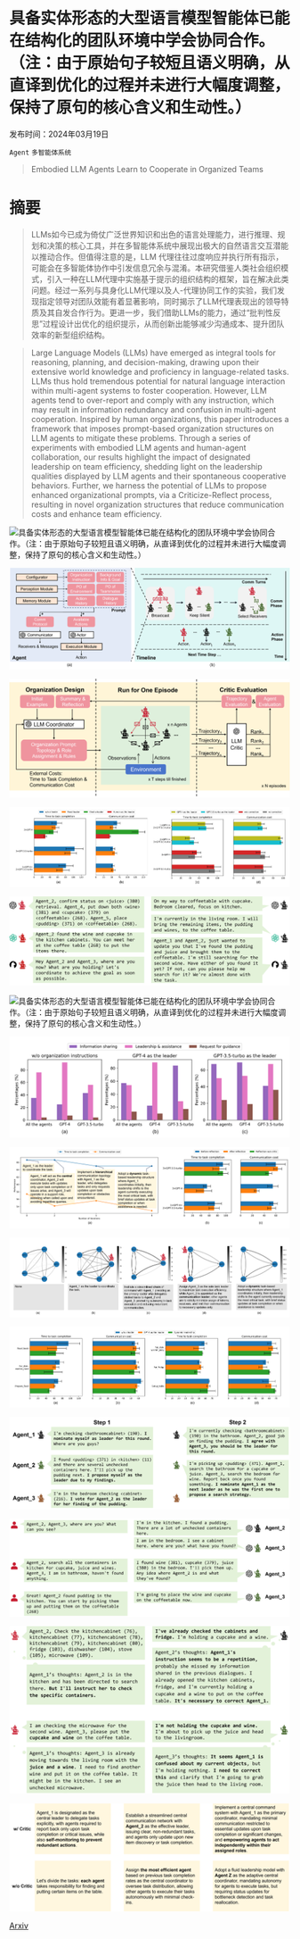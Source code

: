 # 具备实体形态的大型语言模型智能体已能在结构化的团队环境中学会协同合作。（注：由于原始句子较短且语义明确，从直译到优化的过程并未进行大幅度调整，保持了原句的核心含义和生动性。）

发布时间：2024年03月19日

`Agent` `多智能体系统`

> Embodied LLM Agents Learn to Cooperate in Organized Teams

# 摘要

> LLMs如今已成为倚仗广泛世界知识和出色的语言处理能力，进行推理、规划和决策的核心工具，并在多智能体系统中展现出极大的自然语言交互潜能以推动合作。但值得注意的是，LLM 代理往往过度响应并执行所有指示，可能会在多智能体协作中引发信息冗余与混淆。本研究借鉴人类社会组织模式，引入一种在LLM代理中实施基于提示的组织结构的框架，旨在解决此类问题。经过一系列与具身化LLM代理以及人-代理协同工作的实验，我们发现指定领导对团队效能有着显著影响，同时揭示了LLM代理表现出的领导特质及其自发合作行为。更进一步，我们借助LLMs的能力，通过“批判性反思”过程设计出优化的组织提示，从而创新出能够减少沟通成本、提升团队效率的新型组织结构。

> Large Language Models (LLMs) have emerged as integral tools for reasoning, planning, and decision-making, drawing upon their extensive world knowledge and proficiency in language-related tasks. LLMs thus hold tremendous potential for natural language interaction within multi-agent systems to foster cooperation. However, LLM agents tend to over-report and comply with any instruction, which may result in information redundancy and confusion in multi-agent cooperation. Inspired by human organizations, this paper introduces a framework that imposes prompt-based organization structures on LLM agents to mitigate these problems. Through a series of experiments with embodied LLM agents and human-agent collaboration, our results highlight the impact of designated leadership on team efficiency, shedding light on the leadership qualities displayed by LLM agents and their spontaneous cooperative behaviors. Further, we harness the potential of LLMs to propose enhanced organizational prompts, via a Criticize-Reflect process, resulting in novel organization structures that reduce communication costs and enhance team efficiency.

![具备实体形态的大型语言模型智能体已能在结构化的团队环境中学会协同合作。（注：由于原始句子较短且语义明确，从直译到优化的过程并未进行大幅度调整，保持了原句的核心含义和生动性。）](../../../paper_images/2403.12482/Examples_intro_2.png)

![具备实体形态的大型语言模型智能体已能在结构化的团队环境中学会协同合作。（注：由于原始句子较短且语义明确，从直译到优化的过程并未进行大幅度调整，保持了原句的核心含义和生动性。）](../../../paper_images/2403.12482/Architecture_2.png)

![具备实体形态的大型语言模型智能体已能在结构化的团队环境中学会协同合作。（注：由于原始句子较短且语义明确，从直译到优化的过程并未进行大幅度调整，保持了原句的核心含义和生动性。）](../../../paper_images/2403.12482/Framework_overview_4.png)

![具备实体形态的大型语言模型智能体已能在结构化的团队环境中学会协同合作。（注：由于原始句子较短且语义明确，从直译到优化的过程并未进行大幅度调整，保持了原句的核心含义和生动性。）](../../../paper_images/2403.12482/org_results_13.png)

![具备实体形态的大型语言模型智能体已能在结构化的团队环境中学会协同合作。（注：由于原始句子较短且语义明确，从直译到优化的过程并未进行大幅度调整，保持了原句的核心含义和生动性。）](../../../paper_images/2403.12482/LLM_types.png)

![具备实体形态的大型语言模型智能体已能在结构化的团队环境中学会协同合作。（注：由于原始句子较短且语义明确，从直译到优化的过程并未进行大幅度调整，保持了原句的核心含义和生动性。）](../../../paper_images/2403.12482/Examples_behavior_5.png)

![具备实体形态的大型语言模型智能体已能在结构化的团队环境中学会协同合作。（注：由于原始句子较短且语义明确，从直译到优化的过程并未进行大幅度调整，保持了原句的核心含义和生动性。）](../../../paper_images/2403.12482/behavior_ratio_11.png)

![具备实体形态的大型语言模型智能体已能在结构化的团队环境中学会协同合作。（注：由于原始句子较短且语义明确，从直译到优化的过程并未进行大幅度调整，保持了原句的核心含义和生动性。）](../../../paper_images/2403.12482/reflection_results_7.png)

![具备实体形态的大型语言模型智能体已能在结构化的团队环境中学会协同合作。（注：由于原始句子较短且语义明确，从直译到优化的过程并未进行大幅度调整，保持了原句的核心含义和生动性。）](../../../paper_images/2403.12482/comm_fig_all_8.png)

![具备实体形态的大型语言模型智能体已能在结构化的团队环境中学会协同合作。（注：由于原始句子较短且语义明确，从直译到优化的过程并未进行大幅度调整，保持了原句的核心含义和生动性。）](../../../paper_images/2403.12482/across_tasks_2.png)

![具备实体形态的大型语言模型智能体已能在结构化的团队环境中学会协同合作。（注：由于原始句子较短且语义明确，从直译到优化的过程并未进行大幅度调整，保持了原句的核心含义和生动性。）](../../../paper_images/2403.12482/election_examples.png)

![具备实体形态的大型语言模型智能体已能在结构化的团队环境中学会协同合作。（注：由于原始句子较短且语义明确，从直译到优化的过程并未进行大幅度调整，保持了原句的核心含义和生动性。）](../../../paper_images/2403.12482/human_AI_examples.png)

![具备实体形态的大型语言模型智能体已能在结构化的团队环境中学会协同合作。（注：由于原始句子较短且语义明确，从直译到优化的过程并未进行大幅度调整，保持了原句的核心含义和生动性。）](../../../paper_images/2403.12482/correction_examples.png)

![具备实体形态的大型语言模型智能体已能在结构化的团队环境中学会协同合作。（注：由于原始句子较短且语义明确，从直译到优化的过程并未进行大幅度调整，保持了原句的核心含义和生动性。）](../../../paper_images/2403.12482/new_prompt_examples.png)

[Arxiv](https://arxiv.org/abs/2403.12482)